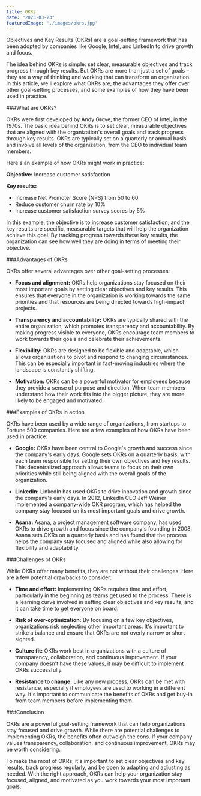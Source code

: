 ```yaml
---
title: OKRs
date: "2023-03-23"
featuredImage: './images/okrs.jpg'
---
```

Objectives and Key Results (OKRs) are a goal-setting framework that has been adopted by companies like Google, Intel, and LinkedIn to drive growth and focus.
<!-- end -->
The idea behind OKRs is simple: set clear, measurable objectives and track progress through key results. But OKRs are more than just a set of goals – they are a way of thinking and working that can transform an organization. In this article, we'll explore what OKRs are, the advantages they offer over other goal-setting processes, and some examples of how they have been used in practice.

###What are OKRs?

OKRs were first developed by Andy Grove, the former CEO of Intel, in the 1970s. The basic idea behind OKRs is to set clear, measurable objectives that are aligned with the organization's overall goals and track progress through key results. OKRs are typically set on a quarterly or annual basis and involve all levels of the organization, from the CEO to individual team members.

Here's an example of how OKRs might work in practice:

**Objective:** Increase customer satisfaction

**Key results:** 
* Increase Net Promoter Score (NPS) from 50 to 60
* Reduce customer churn rate by 10%
* Increase customer satisfaction survey scores by 5%

In this example, the objective is to increase customer satisfaction, and the key results are specific, measurable targets that will help the organization achieve this goal. By tracking progress towards these key results, the organization can see how well they are doing in terms of meeting their objective.

###Advantages of OKRs

OKRs offer several advantages over other goal-setting processes:

* **Focus and alignment:** OKRs help organizations stay focused on their most important goals by setting clear objectives and key results. This ensures that everyone in the organization is working towards the same priorities and that resources are being directed towards high-impact projects.

* **Transparency and accountability:** OKRs are typically shared with the entire organization, which promotes transparency and accountability. By making progress visible to everyone, OKRs encourage team members to work towards their goals and celebrate their achievements.

* **Flexibility:** OKRs are designed to be flexible and adaptable, which allows organizations to pivot and respond to changing circumstances. This can be especially important in fast-moving industries where the landscape is constantly shifting.

* **Motivation:** OKRs can be a powerful motivator for employees because they provide a sense of purpose and direction. When team members understand how their work fits into the bigger picture, they are more likely to be engaged and motivated.

###Examples of OKRs in action

OKRs have been used by a wide range of organizations, from startups to Fortune 500 companies. Here are a few examples of how OKRs have been used in practice:

* **Google:** OKRs have been central to Google's growth and success since the company's early days. Google sets OKRs on a quarterly basis, with each team responsible for setting their own objectives and key results. This decentralized approach allows teams to focus on their own priorities while still being aligned with the overall goals of the organization.

* **LinkedIn:** LinkedIn has used OKRs to drive innovation and growth since the company's early days. In 2012, LinkedIn CEO Jeff Weiner implemented a company-wide OKR program, which has helped the company stay focused on its most important goals and drive growth.

* **Asana:** Asana, a project management software company, has used OKRs to drive growth and focus since the company's founding in 2008. Asana sets OKRs on a quarterly basis and has found that the process helps the company stay focused and aligned while also allowing for flexibility and adaptability.

###Challenges of OKRs

While OKRs offer many benefits, they are not without their challenges. Here are a few potential drawbacks to consider:

* **Time and effort:** Implementing OKRs requires time and effort, particularly in the beginning as teams get used to the process. There is a learning curve involved in setting clear objectives and key results, and it can take time to get everyone on board.

* **Risk of over-optimization:** By focusing on a few key objectives, organizations risk neglecting other important areas. It's important to strike a balance and ensure that OKRs are not overly narrow or short-sighted.

* **Culture fit:** OKRs work best in organizations with a culture of transparency, collaboration, and continuous improvement. If your company doesn't have these values, it may be difficult to implement OKRs successfully.

* **Resistance to change:** Like any new process, OKRs can be met with resistance, especially if employees are used to working in a different way. It's important to communicate the benefits of OKRs and get buy-in from team members before implementing them.

###Conclusion

OKRs are a powerful goal-setting framework that can help organizations stay focused and drive growth. While there are potential challenges to implementing OKRs, the benefits often outweigh the cons. If your company values transparency, collaboration, and continuous improvement, OKRs may be worth considering. 

To make the most of OKRs, it's important to set clear objectives and key results, track progress regularly, and be open to adapting and adjusting as needed. With the right approach, OKRs can help your organization stay focused, aligned, and motivated as you work towards your most important goals.